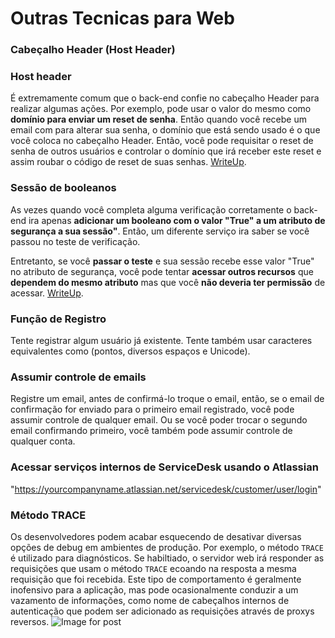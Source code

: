 # Outras Tecnicas para Web

### Cabeçalho Header (Host Header)

### Host header
É extremamente comum que o back-end confie no cabeçalho Header para realizar algumas ações. Por exemplo, pode usar o valor do mesmo como **domínio para enviar um reset de senha**. Então quando você recebe um email com para alterar sua senha, o domínio que está sendo usado é o que você coloca no cabeçalho Header. Então, você pode requisitar o reset de senha de outros usuários e controlar o domínio que irá receber este reset e assim roubar o código de reset de suas senhas. [WriteUp](https://medium.com/nassec-cybersecurity-writeups/how-i-was-able-to-take-over-any-users-account-with-host-header-injection-546fff6d0f2). 

### Sessão de booleanos
As vezes quando você completa alguma verificação corretamente o back-end ira apenas **adicionar um booleano com o valor "True" a um atributo de segurança a sua sessão"**. Então, um diferente serviço ira saber se você passou no teste de verificação.

Entretanto, se você **passar o teste** e sua sessão recebe esse valor "True" no atributo de segurança, você pode tentar **acessar outros recursos** que **dependem do mesmo atributo** mas que você **não deveria ter permissão** de acessar. [WriteUp](https://medium.com/@ozguralp/a-less-known-attack-vector-second-order-idor-attacks-14468009781a).

### Função de Registro
Tente registrar algum usuário já existente. Tente também usar caracteres equivalentes como \(pontos, diversos espaços e Unicode\).

### Assumir controle de emails
Registre um email, antes de confirmá-lo troque o email, então, se o email de confirmação for enviado para o primeiro email registrado, você pode assumir controle de qualquer email. Ou se você poder trocar o segundo email confirmando primeiro, você também pode assumir controle de qualquer conta.

### Acessar serviços internos de ServiceDesk usando o Atlassian

"https://yourcompanyname.atlassian.net/servicedesk/customer/user/login"

### Método TRACE
Os desenvolvedores podem acabar esquecendo de desativar diversas opções de debug em ambientes de produção. Por exemplo, o método `TRACE` é utilizado para diagnósticos. Se habiltiado, o servidor web irá responder as requisições que usam o método `TRACE` ecoando na resposta a mesma requisição que foi recebida.
Este tipo de comportamento é geralmente inofensivo para a aplicação, mas pode ocasionalmente conduzir a um vazamento de informações, como nome de cabeçalhos internos de autenticação que podem ser adicionado as requisições através de proxys reversos.
![Image for post](https://miro.medium.com/max/1330/1*wDFRADTOd9Tj63xucenvAA.png)

